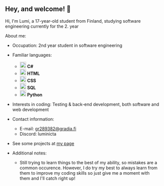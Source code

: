 
## Hey, and welcome! 👋

Hi, I'm Lumi, a 17-year-old student from Finland, studying software engineering currently for the 2. year 

About me:

- Occupation: 2nd year student in software engineering
  
- Familiar languages: 
  - <img src="https://cdn.jsdelivr.net/gh/devicons/devicon/icons/csharp/csharp-original.svg" width="20" alt="C# Icon"/> **C#**
  - <img src="https://cdn.jsdelivr.net/gh/devicons/devicon/icons/html5/html5-original.svg" width="20" alt="HTML Icon"/> **HTML**
  - <img src="https://cdn.jsdelivr.net/gh/devicons/devicon/icons/css3/css3-original.svg" width="20" alt="CSS Icon"/> **CSS**
  - <img src="https://cdn.jsdelivr.net/gh/devicons/devicon/icons/database/database-original.svg" width="20" alt="SQL Icon"/> **SQL**
  - <img src="https://cdn.jsdelivr.net/gh/devicons/devicon/icons/python/python-original.svg" width="20" alt="Python Icon"/> **Python**

- Interests in coding: Testing & back-end development, both software and web development
  
- Contact information:
  - E-mail: gr289382@gradia.fi
  - Discord: luminicta
      
- See some projects at [my page](https://luminicta.github.io)

- Additional notes:
  - Still trying to learn things to the best of my ability, so mistakes are a common occurence. However, I do try my best to always learn from them to improve my coding skills so just give me a moment with them and I'll catch right up!
